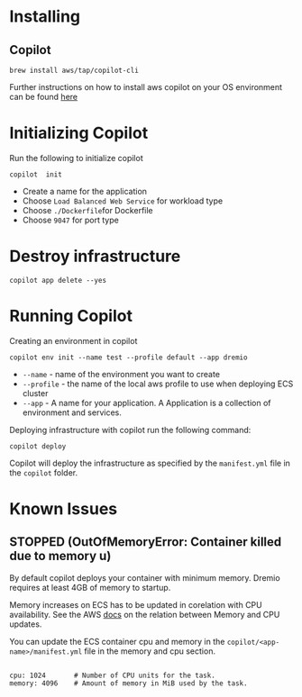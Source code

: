 # Installing 

## Copilot 

`brew install aws/tap/copilot-cli`
 
Further instructions on how to install aws copilot on your OS environment can be found [here](https://aws.github.io/copilot-cli/docs/getting-started/install/)

# Initializing Copilot 

Run the following to initialize copilot 

`copilot  init`

- Create a name for the application
- Choose `Load Balanced Web Service` for workload type
- Choose `./Dockerfile`for Dockerfile 
- Choose `9047` for port type   

# Destroy infrastructure
`copilot app delete --yes`


# Running Copilot 
  
Creating an environment in copilot 

`copilot env init --name test --profile default --app dremio`
 - `--name` - name of the environment you want to create
 - `--profile` - the name of the local aws profile to use when deploying ECS cluster
 - `--app` - A name for your application. A Application is a collection of environment and services. 

Deploying infrastructure with copilot run the following command: 

`copilot deploy` 
 
 Copilot will deploy the infrastructure as specified by the `manifest.yml` file in the `copilot` folder. 

 # Known Issues

 ## STOPPED (OutOfMemoryError: Container killed due to memory u)
 
 By default copilot deploys your container with minimum memory. Dremio requires at least 4GB of memory to startup. 
 
 Memory increases on ECS has to be updated in corelation with CPU availability. See the AWS [docs](https://docs.aws.amazon.com/AmazonECS/latest/developerguide/task-cpu-memory-error.html) on the relation between Memory and CPU updates. 

 You can update the ECS container cpu and memory in the `copilot/<app-name>/manifest.yml` file in the memory and cpu section. 

 ```

cpu: 1024       # Number of CPU units for the task.
memory: 4096    # Amount of memory in MiB used by the task.

```


